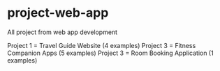 # project-web-app
All project from web app development

Project 1 = Travel Guide Website (4 examples)
Project 3 = Fitness Companion Apps (5 examples)
Project 3 = Room Booking Application (1 examples)
